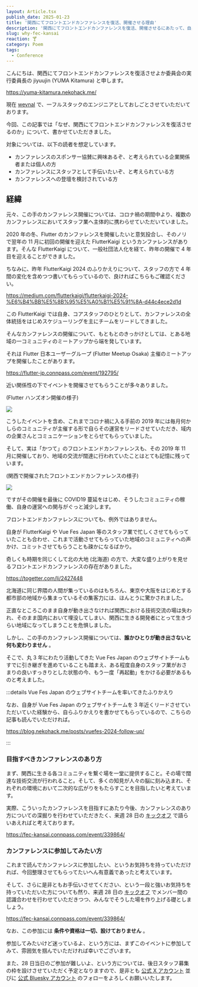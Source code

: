 ```yaml
---
layout: Article.tsx
publish_date: 2025-01-23
title: '関西にてフロントエンドカンファレンスを復活、開催させる理由'
description: '関西にてフロントエンドカンファレンスを復活、開催させるにあたって、自身のお気持ちを整理する'
slug: why-fec-kansai
reaction: 🍸
category: Poem
tags:
  - Conference
---
```


こんにちは、関西にてフロントエンドカンファレンスを復活させよか委員会の実行委員長の jiyuujin (YUMA Kitamura) と申します。

https://yuma-kitamura.nekohack.me/

現在 [wevnal](https://wevnal.co.jp/service/chatbot/) で、一フルスタックのエンジニアとしておしごとさせていただいております。

今回、この記事では「なぜ、関西にてフロントエンドカンファレンスを復活させるのか」について、書かせていただきました。

対象については、以下の読者を想定しています。

- カンファレンスのスポンサー協賛に興味あるぞ、と考えられている企業関係者または個人の方
- カンファレンスにスタッフとして手伝いたいぞ、と考えられている方
- カンファレンスへの登壇を検討されている方

## 経緯

元々、この手のカンファレンス開催については、コロナ禍の期間中より、複数のカンファレンスにおいてスタッフ業へ主体的に携わらせていただいていました。

2020 年の冬、Flutter のカンファレンスを開催したいと意気投合し、そのノリで翌年の 11 月に初回の開催を迎えた FlutterKaigi というカンファレンスがあります。そんな FlutterKaigi について、一般社団法人化を経て、昨年の開催で 4 年目を迎えることができました。

ちなみに、昨年 FlutterKaigi 2024 のふりかえりについて、スタッフの方で 4 年間の変化を含めつつ書いてもらっているので、良ければこちらもご確認ください。

https://medium.com/flutterkaigi/flutterkaigi-2024-%E6%B4%BB%E5%8B%95%E5%A0%B1%E5%91%8A-d44c4ece2d1d

この FlutterKaigi では自身、コアスタッフのひとりとして、カンファレンスの全体統括をはじめスケジューリングを主にチームをリードしてきました。

そんなカンファレンスの開催について、もともとのきっかけとしては、とある地域の一コミュニティのミートアップから端を発しています。

それは Flutter 日本ユーザーグループ (Flutter Meetup Osaka) 主催のミートアップを開催したことがあります。

https://flutter-jp.connpass.com/event/192795/

近い関係性の下でイベントを開催させてもらうことが多々ありました。

(Flutter ハンズオン開催の様子)

![](https://i.imgur.com/YL5sEm5.jpg)

こうしたイベントを含め、これまでコロナ禍に入る手前の 2019 年には毎月何かしらのコミュニティが主催する形で自らその運営をリードさせていただき、域内の企業さんとコミュニケーションをとらせてもらっていました。

そして、実は「かつて」のフロントエンドカンファレンスも、その 2019 年 11 月に開催しており、地域の交流が闊達に行われていたことはとても記憶に残っています。

(関西で開催されたフロントエンドカンファレンスの様子)

![](https://i.imgur.com/GEBPH3e.jpg)

ですがその開催を最後に COVID19 蔓延をはじめ、そうしたコミュニティの稼働、自身の運営への関与がぐっと減少します。

フロントエンドカンファレンスについても、例外ではありません。

自身が FlutterKaigi や Vue Fes Japan 等のスタッフ業で忙しくさせてもらっていたことも合わせ、これまで活動させてもらっていた地域のコミュニティへの声かけ、コミットさせてもらうことも疎かになるばかり。

奇しくも時期を同じくして北の大地 (北海道) の方で、大変な盛り上がりを見せるフロントエンドカンファレンスの存在がありました。

https://togetter.com/li/2427448

北海道に同じ界隈の人間が集っているのはもちろん、東京や大阪をはじめとする都市部の地域から集まっているその集客力には、ほんとうに驚かされました。

正直なところこのまま自身が動き出さなければ関西における技術交流の場は失われ、そのまま国内において埋没してしまい、関西に生きる開発者にとって生きづらい地域になってしまうことを危惧しました。

しかし、この手のカンファレンス開催については、**誰かひとりが動き出さないと何も変わりません** 。

そこで、丸 3 年にわたり活動してきた Vue Fes Japan のウェブサイトチームもすでに引き継ぎを進めていることも踏まえ、ある程度自身のスタッフ業がおさまりの良いすっきりとした状態の今、もう一度「再起動」をかける必要があるものと考えました。

:::details Vue Fes Japan のウェブサイトチームを率いてきたふりかえり

なお、自身が Vue Fes Japan のウェブサイトチームを 3 年近くリードさせていただいていた経験から、自らふりかえりを書かせてもらっているので、こちらの記事も読んでいただければ。

https://blog.nekohack.me/posts/vuefes-2024-follow-up/

:::

### 目指すべきカンファレンスのあり方

まず、関西に生きる各コミュニティを繋ぐ場を一堂に提供すること。その場で闊達な技術交流が行われること。そして、多くの知見が人々の脳に刻み込まれ、それぞれの環境において二次的な広がりをもたらすことを目指したいと考えています。

実際、こういったカンファレンスを目指すにあたり今後、カンファレンスのあり方についての深掘りを行わせていただきたく、来週 28 日の [キックオフ](https://fec-kansai.connpass.com/event/339864/) で語らいあえればと考えております。

https://fec-kansai.connpass.com/event/339864/

### カンファレンスに参加してみたい方

これまで読んでカンファレンスに参加したい、というお気持ちを持っていただければ、今回整理させてもらってたいへん有意義であったと考えています。

そして、さらに是非ともお手伝いさせてください、という一段と強いお気持ちを持っていただいた方についても然り、来週 28 日の [キックオフ](https://fec-kansai.connpass.com/event/339864/) でメンバー間の認識合わせを行わせていただきつつ、みんなでそうした場を作り上げる礎としましょう。

https://fec-kansai.connpass.com/event/339864/

なお、この参加には **条件や資格は一切、設けておりません** 。

参加してみたいけど迷っているよ、という方には、まずこのイベントに参加してみて、雰囲気を掴んでいただければ幸いでございます。

また、28 日当日のご参加が難しいよ、という方については、後日スタッフ募集の枠を設けさせていただく予定となりますので、是非とも [公式 X アカウント](https://x.com/fec_kansai) 並びに [公式 Bluesky アカウント](https://bsky.app/profile/fec-kansai.bsky.social) のフォローをよろしくお願いいたします。
